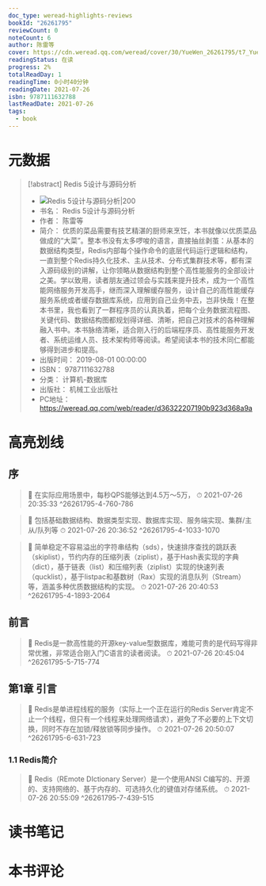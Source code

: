 ```yaml
---
doc_type: weread-highlights-reviews
bookId: "26261795"
reviewCount: 0
noteCount: 6
author: 陈雷等
cover: https://cdn.weread.qq.com/weread/cover/30/YueWen_26261795/t7_YueWen_26261795.jpg
readingStatus: 在读
progress: 2%
totalReadDay: 1
readingTime: 0小时40分钟
readingDate: 2021-07-26
isbn: 9787111632788
lastReadDate: 2021-07-26
tags:
  - book
---
```

# 元数据
> [!abstract] Redis 5设计与源码分析
> - ![ Redis 5设计与源码分析|200](https://cdn.weread.qq.com/weread/cover/30/YueWen_26261795/t7_YueWen_26261795.jpg)
> - 书名： Redis 5设计与源码分析
> - 作者： 陈雷等
> - 简介： 优质的菜品需要有技艺精湛的厨师来烹饪，本书就像以优质菜品做成的“大菜”。整本书没有太多啰唆的语言，直接抽丝剥茧：从基本的数据结构类型，Redis内部每个操作命令的底层代码运行逻辑和结构，一直到整个Redis持久化技术、主从技术、分布式集群技术等，都有深入源码级别的讲解，让你领略从数据结构到整个高性能服务的全部设计之美。学以致用，读者朋友通过领会与实践来提升技术，成为一个高性能网络服务开发高手，继而深入理解缓存服务，设计自己的高性能缓存服务系统或者缓存数据库系统，应用到自己业务中去，岂非快哉！在整本书里，我也看到了一群程序员的认真执着，把每个业务数据流程图、关键代码、数据结构图都规划得详细、清晰，把自己对技术的各种理解融入书中。本书脉络清晰，适合刚入行的后端程序员、高性能服务开发者、系统运维人员、技术架构师等阅读。希望阅读本书的技术同仁都能够得到进步和提高。
> - 出版时间： 2019-08-01 00:00:00
> - ISBN： 9787111632788
> - 分类： 计算机-数据库
> - 出版社： 机械工业出版社
> - PC地址：https://weread.qq.com/web/reader/d36322207190b923d368a9a

# 高亮划线

## 序

> 📌 在实际应用场景中，每秒QPS能够达到4.5万～5万， 
> ⏱ 2021-07-26 20:35:33 ^26261795-4-760-786

> 📌 包括基础数据结构、数据类型实现、数据库实现、服务端实现、集群/主从/队列等 
> ⏱ 2021-07-26 20:36:52 ^26261795-4-1033-1070

> 📌 简单稳定不容易溢出的字符串结构（sds），快速排序查找的跳跃表（skiplist），节约内存的压缩列表（ziplist），基于Hash表实现的字典（dict），基于链表（list）和压缩列表（ziplist）实现的快速列表（qucklist），基于listpac和基数树（Rax）实现的消息队列（Stream）等，涵盖多种优质数据结构的实现。 
> ⏱ 2021-07-26 20:40:53 ^26261795-4-1893-2064

## 前言

> 📌 Redis是一款高性能的开源key-value型数据库，难能可贵的是代码写得非常优雅，非常适合刚入门C语言的读者阅读。 
> ⏱ 2021-07-26 20:45:04 ^26261795-5-715-774

## 第1章 引言

> 📌 Redis是单进程线程的服务（实际上一个正在运行的Redis Server肯定不止一个线程，但只有一个线程来处理网络请求），避免了不必要的上下文切换，同时不存在加锁/释放锁等同步操作。 
> ⏱ 2021-07-26 20:50:07 ^26261795-6-631-723

### 1.1 Redis简介

> 📌 Redis（REmote DIctionary Server）是一个使用ANSI C编写的、开源的、支持网络的、基于内存的、可选持久化的键值对存储系统。 
> ⏱ 2021-07-26 20:55:09 ^26261795-7-439-515

# 读书笔记

# 本书评论

